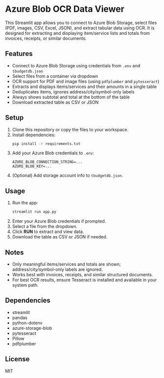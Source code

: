 # Azure Blob OCR Data Viewer

This Streamlit app allows you to connect to Azure Blob Storage, select files (PDF, images, CSV, Excel, JSON), and extract tabular data using OCR. It is designed for extracting and displaying item/service lists and totals from invoices, receipts, or similar documents.

## Features
- Connect to Azure Blob Storage using credentials from `.env` and `tbudgetdb.json`
- Select files from a container via dropdown
- OCR support for PDF and image files (using `pdfplumber` and `pytesseract`)
- Extracts and displays items/services and their amounts in a single table
- Deduplicates items, ignores address/city/symbol-only labels
- Always shows subtotal and total at the bottom of the table
- Download extracted table as CSV or JSON

## Setup
1. Clone this repository or copy the files to your workspace.
2. Install dependencies:
   ```sh
   pip install -r requirements.txt
   ```
3. Add your Azure Blob credentials to `.env`:
   ```
   AZURE_BLOB_CONNECTION_STRING=...
   AZURE_BLOB_KEY=...
   ```
4. (Optional) Add storage account info to `tbudgetdb.json`.

## Usage
1. Run the app:
   ```sh
   streamlit run app.py
   ```
2. Enter your Azure Blob credentials if prompted.
3. Select a file from the dropdown.
4. Click **RUN** to extract and view data.
5. Download the table as CSV or JSON if needed.

## Notes
- Only meaningful items/services and totals are shown; address/city/symbol-only labels are ignored.
- Works best with invoices, receipts, and similar structured documents.
- For best OCR results, ensure Tesseract is installed and available in your system path.

## Dependencies
- streamlit
- pandas
- python-dotenv
- azure-storage-blob
- pytesseract
- Pillow
- pdfplumber

## License
MIT
